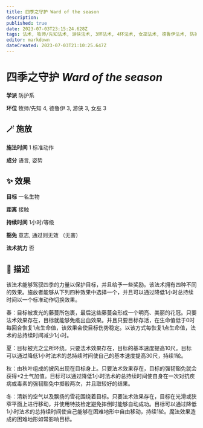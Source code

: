 ```yaml
---
title: 四季之守护 Ward of the season
description: 
published: true
date: 2023-07-03T23:15:24.628Z
tags: 法术, 牧师/先知法术, 游侠法术, 3环法术, 4环法术, 女巫法术, 德鲁伊法术, 防护系
editor: markdown
dateCreated: 2023-07-03T21:10:25.647Z
---
```


# **四季之守护** *Ward of the season*

**学派** 防护系 

**环位** 牧师/先知 4, 德鲁伊 3, 游侠 3, 女巫 3

## 🪄 施放

**施法时间** 1 标准动作

**成分** 语言, 姿势

## ✨ 效果 

**目标** 一名生物 

**距离** 接触  

**持续时间** 1小时/等级 

**豁免** 意志, 通过则无效 （无害）

**法术抗力** 否

## 📖 描述

该法术能够驾驭四季的力量以保护目标，并且给予一些奖励。该法术拥有四种不同的效果。施放者能够从下列四种效果中选择一个，并且可以通过降低1小时总持续时间以一个标准动作切换效果。

春：目标被发光的藤蔓所包裹，最后这些藤蔓会形成一个明亮、美丽的花冠。只要法术效果存在，目标就能够免疫出血效果。并且只要目标存活，在生命值低于0时每回合恢复1点生命值，该效果会使目标伤势稳定。以该方式每恢复1点生命值，法术的总持续时间减少1小时。

夏：目标被光之尘所环绕。只要法术效果存在，目标的基本速度提高10尺。目标可以通过降低1小时法术的总持续时间使自己的基本速度提高30尺，持续1轮。

秋：由秋叶组成的披风出现在目标身上。只要法术效果存在，目标的强韧豁免就会获得+2士气加值。目标可以通过降低1小时法术的总持续时间使自身在一次对抗疾病或毒素的强韧豁免中掷骰两次，并且取较好的结果。

冬：清新的空气以及飘扬的雪花围绕着目标。只要法术效果存在，目标在光滑或狭窄平面上进行移动，并使用特技检定避免摔倒时能够自动成功。目标可以通过降低1小时法术的总持续时间使自己能够在困难地形中自由移动，持续1轮。魔法效果造成的困难地形如常影响目标。
    